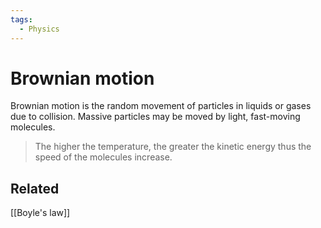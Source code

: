 ```yaml
---
tags:
  - Physics
---
```

# Brownian motion
Brownian motion is the random movement of particles in liquids or gases due to collision. Massive particles may be moved by light, fast-moving molecules.
>The higher the temperature, the greater the kinetic energy thus the speed of the molecules increase.
## Related
[[Boyle's law]]